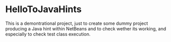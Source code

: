 # HelloToJavaHints

This is a demontrational project, just to create some dummy project producing a Java hint within NetBeans and to check wether its working, and especially to check test class execution.
